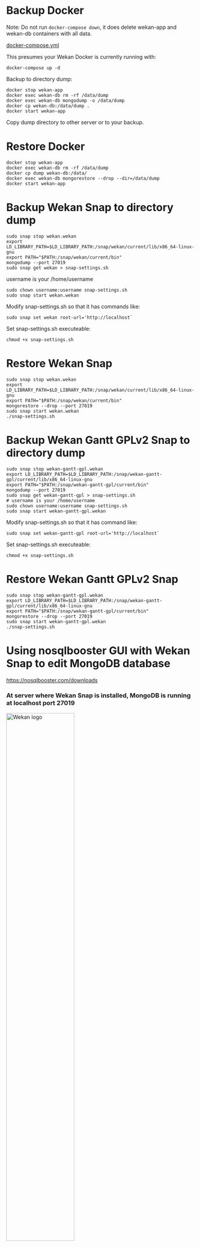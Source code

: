 # Backup Docker

Note: Do not run `docker-compose down`, it does delete wekan-app and wekan-db containers with all data.

[docker-compose.yml](https://raw.githubusercontent.com/wekan/wekan/master/docker-compose.yml)

This presumes your Wekan Docker is currently running with:
```
docker-compose up -d
```
Backup to directory dump:
```
docker stop wekan-app
docker exec wekan-db rm -rf /data/dump
docker exec wekan-db mongodump -o /data/dump
docker cp wekan-db:/data/dump .
docker start wekan-app
```
Copy dump directory to other server or to your backup.

# Restore Docker
```
docker stop wekan-app
docker exec wekan-db rm -rf /data/dump
docker cp dump wekan-db:/data/
docker exec wekan-db mongorestore --drop --dir=/data/dump
docker start wekan-app
```
# Backup Wekan Snap to directory dump
```
sudo snap stop wekan.wekan
export LD_LIBRARY_PATH=$LD_LIBRARY_PATH:/snap/wekan/current/lib/x86_64-linux-gnu
export PATH="$PATH:/snap/wekan/current/bin"
mongodump --port 27019
sudo snap get wekan > snap-settings.sh
```
username is your /home/username
```
sudo chown username:username snap-settings.sh
sudo snap start wekan.wekan
```
Modify snap-settings.sh so that it has commands like:
```
sudo snap set wekan root-url='http://localhost`
```
Set snap-settings.sh executeable:
```
chmod +x snap-settings.sh
```

# Restore Wekan Snap
```
sudo snap stop wekan.wekan
export LD_LIBRARY_PATH=$LD_LIBRARY_PATH:/snap/wekan/current/lib/x86_64-linux-gnu
export PATH="$PATH:/snap/wekan/current/bin"
mongorestore --drop --port 27019
sudo snap start wekan.wekan
./snap-settings.sh
```

# Backup Wekan Gantt GPLv2 Snap to directory dump
```
sudo snap stop wekan-gantt-gpl.wekan
export LD_LIBRARY_PATH=$LD_LIBRARY_PATH:/snap/wekan-gantt-gpl/current/lib/x86_64-linux-gnu
export PATH="$PATH:/snap/wekan-gantt-gpl/current/bin"
mongodump --port 27019
sudo snap get wekan-gantt-gpl > snap-settings.sh
# username is your /home/username
sudo chown username:username snap-settings.sh
sudo snap start wekan-gantt-gpl.wekan
```
Modify snap-settings.sh so that it has command like:
```
sudo snap set wekan-gantt-gpl root-url='http://localhost`
```
Set snap-settings.sh executeable:
```
chmod +x snap-settings.sh
```

# Restore Wekan Gantt GPLv2 Snap
```
sudo snap stop wekan-gantt-gpl.wekan
export LD_LIBRARY_PATH=$LD_LIBRARY_PATH:/snap/wekan-gantt-gpl/current/lib/x86_64-linux-gnu
export PATH="$PATH:/snap/wekan-gantt-gpl/current/bin"
mongorestore --drop --port 27019
sudo snap start wekan-gantt-gpl.wekan
./snap-settings.sh
```

# Using nosqlbooster GUI with Wekan Snap to edit MongoDB database

https://nosqlbooster.com/downloads

### At server where Wekan Snap is installed, MongoDB is running at localhost port 27019

<img src="https://wekan.github.io/nosqlbooster-basic-connection.png" width="60%" alt="Wekan logo" />

### You can tunnel via SSH to server, using password auth or private key auth dropdown selection

<img src="https://wekan.github.io/nosqlbooster-ssh-tunnel.png" width="60%" alt="Wekan logo" />

# Scheduled backups to local or remote server

For below scheduled backup scripts, no info from above of this wiki page is required. Backup scripts below have the required settings.

This does backup of [Wekan+RocketChat snap databases](https://github.com/wekan/wekan/wiki/OAuth2) and php website etc.

If you need to backup some remote server or cloud, you can use scp, or read [rclone docs](https://rclone.org/docs/) about how to configure saving to some other remote server or cloud.

The following .sh bash scripts are added as root user to your `/root/` directory.

Backups are created to subdirectories of `/root/backups/`.

Cron is used to schedule backups, for example once a day.

1. To add bash scripts, you change to root user with this command, and your sudo or root password.
```
sudo su
```
2. Use nano editor for editing cron. If you don't have it installed, type:
```
apt install nano
```
3. Then we set text editor to be nano. Otherwise it probably uses vi, that is harder to use.
```
export EDITOR=nano
```
4. Now we start editing cron scheduler. 
```
crontab -e
```
For more info how to make cron time, see https://crontab.guru

In this example, we set backups every day at 04:00, then it runs backup.sh script, and saves output of the backup commands to the bottom of textfile backup.log.txt
```
# m h  dom mon dow   command
0 4 * * * /root/backup.sh >> /root/backup.log.txt 2>&1
```
- For changing to `/root` directory, type: `cd /root`
- for editing backup.sh file, type: `nano backup.sh`
- For saving in nano, press Ctrl-o Enter
- For exiting nano, press Ctrl-x Enter
- Set every .sh file as executeable, for example: `chmod +x backup.sh`

This is content of `backup.sh` script. It runs all the other backup scripts.
If you do not need to backup rocketchat or website, or do not need to use rclone,
you don't need to add those command lines at all.
```
cd /root
./backup-wekan.sh
./backup-rocketchat.sh
./backup-website.sh
rclone move backups cloudname:backup.example.com
```
More about rclone:

/root/rclone-ls-all.sh , shows directory contests at cloud:
```
rclone lsd cloudname:
```
In this example, cron does run backup scripts as root.
This is if you edit cron with command `crontab -e` as root user,
so it edits the cron of root user.

If mongodump command works as normal user for you, you could instead
run backups as normal user, by exiting root user with `exit` and
then as normal user editing cron with `crontab -e`.
You can also list current cron with command `crontab -l`.

If you like to backup Wekan snap settings with this command, then it
only works with sudo at front, or as a root user without sudo at front.
```
sudo snap get wekan > snap-settings.txt
```

This below is backup script for backing up Wekan.

/root/backup-wekan.sh
```
#!/bin/bash

makeDump()
{

    # Backups will be created below this directory.
    backupdir="/root/backups/wekan"

    # Gets the version of the snap.
    version=$(snap list | grep wekan | awk -F ' ' '{print $3}')

    # Gets current time to variable "now"
    now=$(date +'%Y-%m-%d_%H.%M.%S')

    # Creates new backup directory like BACKUPDIR/BACKUPVERSIO-TIMENOW
    mkdir -p $backupdir/$version-$now

    # Targets the dump file.
    #dump=$"/snap/wekan/$version/bin/mongodump"

    # Changes to backup directory
    cd $backupdir/$version-$now

    # Backup Caddy settings
    snap get wekan > snap-settings.txt

    # Show text that database backup is in progress
    printf "\nThe database backup is in progress.\n\n"

    # Backup to current directory, creates subdirectory called "dump"
    # with database dump files
    mongodump --port 27019

    # Change diretory (=cd) to parent directory
    cd ..

    # Show text "Makes the tar.gz archive file"
    printf "\nMakes the tar.gz archive file.\n"

    # Creates tar.gz archive file. This works similarly like creating .zip file.
    tar -zcvf $version-$now.tar.gz $version-$now

    # Delete temporary files that have already been
    # compressed to above tar.gz file
    rm -rf $version-$now

    # Shows text "Backup done."
    printf "\nBackup done.\n"

    # Show where backup archive file is.
    echo "Backup is archived to .tar.gz file at $backupdir/${version}-${now}.tar.gz"
}

# Checks is the user is sudo/root
if [ "$UID" -ne "0" ]
then
    echo "This program must be launched with sudo/root."
    exit 1
fi

# Starts
makeDump
```
/root/backup-rocketchat.sh
```
#!/bin/bash

makeDump()
{

    backupdir="/root/backups/rocketchat"

    # Gets the version of the snap.
    version=$(snap list | grep wekan | awk -F ' ' '{print $3}')

    # Prepares.
    now=$(date +'%Y-%m-%d_%H.%M.%S')
    mkdir -p $backupdir/$version-$now

    # Targets the dump file.
    dump=$"/snap/wekan/$version/bin/mongodump"

    # Makes the backup.
    cd $backupdir/$version-$now
    printf "\nThe database backup is in progress.\n\n"
    $dump --port 27017

    # Makes the tar.gz file.
    cd ..
    printf "\nMakes the tar.gz file.\n"
    tar -zcvf $version-$now.tar.gz $version-$now

    # Cleanups
    rm -rf $version-$now

    # End.
    printf "\nBackup done.\n"
    echo "Backup is archived to .tar.gz file at $backupdir/${version}-${now}.tar.gz"
}

# Checks is the user is sudo/root
if [ "$UID" -ne "0" ]
then
    echo "This program must be launched with sudo/root."
    exit 1
fi

# Starts
makeDump
```
/root/backup-website.sh
```
#!/bin/bash

makeDump()
{

    backupdir="/root/backups/example.com"

    # Gets the version of the snap.
    version=$(snap list | grep wekan | awk -F ' ' '{print $3}')

    # Prepares.
    now=$(date +'%Y-%m-%d_%H.%M.%S')
    mkdir -p $backupdir/$version-$now

    # Makes the backup.
    cd $backupdir/$version-$now
    printf "\nThe file backup is in progress.\n\n"

    # Makes the tar.gz file.
    cd ..
    printf "\nMakes the tar.gz file.\n"
    cp -pR /var/snap/wekan/common/example.com $version-$now
    tar -zcvf $version-$now.tar.gz $version-$now

    # Cleanups
    rm -rf $version-$now

    # End.
    printf "\nBackup done.\n"
    echo "Backup is archived to .tar.gz file at $backupdir/${version}-${now}.tar.gz"
}

# Checks is the user is sudo/root
if [ "$UID" -ne "0" ]
then
    echo "This program must be launched with sudo/root."
    exit 1
fi

# Starts
makeDump
```
/var/snap/wekan/common/Caddyfile
```
chat.example.com {
	proxy / localhost:3000 {
	  websocket
	  transparent
	}
}

https://boards.example.com {
	proxy / localhost:3001 {
	  websocket
	  transparent
	}
}

example.com {
	root /var/snap/wekan/common/example.com
	fastcgi / /var/run/php/php7.0-fpm.sock php
}

matomo.example.com {
        root /var/snap/wekan/common/matomo.example.com
        fastcgi / /var/run/php/php7.0-fpm.sock php
}

# Example CloudFlare free wildcard SSL Origin Certificate, there is example.com.pem at certificates directory with private key at to and cert at bottom.
http://example.com https://example.com {
        tls {
            load /var/snap/wekan/common/certificates
            alpn http/1.1
        }
        root /var/snap/wekan/common/example.com
        browse
}

static.example.com {
	root /var/snap/wekan/common/static.example.com
}
```

## Related talk about MongoDB backup

Related talk, search for "mongodb" this page:
https://fosdem.org/2020/schedule/events/

There is this:

Percona Backup for MongoDB: Status and Plans

Open Source solution for consistent backups of multi-shard MongoDB

- [Slides](https://fosdem.org/2020/schedule/event/perconamongodb/attachments/slides/3768/export/events/attachments/perconamongodb/slides/3768/Percona_Backup_for_MongoDB.pdf)
- [Video webm](https://video.fosdem.org/2020/UD2.119/perconamongodb.webm)
- [Same Video mp4](https://video.fosdem.org/2020/UD2.119/perconamongodb.mp4)

## Related Sandstorm issue

[Creating a backup while the grain is running could cause corruption](https://github.com/sandstorm-io/sandstorm/issues/3186).

## Combining old and new Wekan version data

Note: Do mongodump/mongorestore only when Wekan is stopped: wekan.wekan (Snap) or wekan-app (Docker).

1. From new Wekan export all boards to Wekan JSON.
2. Backup new Wekan with mongodump.
3. Backup old Wekan with mongodump.
4. Restore old Wekan data to new Wekan with mongorestore.
5. Restore new Wekan JSON exported boards by importing them.

## Rescuing board that does not load

Wekan web UI Import/Export JSON does not have all content currently. To upgrade from old Wekan version, use mongodump/mongorestore to newest Wekan, like described below.

To import big JSON file, on Linux you can use xclip to copy textfile to clipboard:
```
sudo apt-get install xclip
cat board.json | xclip -se c
```
Then paste to webbrowser Wekan Add Board / Import / From previous export.

You can [save all MongoDB database content as JSON files](https://github.com/wekan/wekan/wiki/Export-from-Wekan-Sandstorm-grain-.zip-file). Files are base64 encoded in JSON files.

Export board to Wekan JSON, and import as Wekan JSON can make some part of board to load, but you should check is some data missing.

With Wekan Snap, you can use [nosqlbooster GUI](https://nosqlbooster.com/downloads) to login through SSH to Wekan server localhost port 27019 and browse data.

You could use [daff](https://github.com/paulfitz/daff) to compare tables.

## Using Snap Mongo commands on your bash CLI

Add to your `~/.bashrc`
```
export LD_LIBRARY_PATH=$LD_LIBRARY_PATH:/snap/wekan/current/lib/x86_64-linux-gnu
export PATH="$PATH:/snap/wekan/current/bin"
```
Then you can backup:
```
mongodump --port 27019
```
And restore:
```
mongorestore --drop --port 27019
```

## MongoDB shell on Wekan Snap

mongoshell.sh
```bash
#/bin/bash
export LC_ALL=C
export LD_LIBRARY_PATH=$LD_LIBRARY_PATH:/snap/wekan/current/lib/x86_64-linux-gnu
version=$(snap list | grep wekan | awk -F ' ' '{print $3}')
mongo=$"/snap/wekan/$version/bin/mongo"
$mongo --port 27019
```

***

# Snap backup-restore v2

Originally from https://github.com/wekan/wekan-snap/issues/62#issuecomment-470622601

## Backup

wekan-backup.sh
```
#!/bin/bash
export LC_ALL=C
export LD_LIBRARY_PATH=$LD_LIBRARY_PATH:/snap/wekan/current/lib/x86_64-linux-gnu

version=$(snap list | grep wekan | awk -F ' ' '{print $3}')
now=$(date +"%Y%m%d-%H%M%S")
parent_dir="/data/backups/wekan"
backup_dir="${parent_dir}/${now}"
log_file="${parent_dir}/backup-progress.log.${now}"

error () {
  printf "%s: %s\n" "$(basename "${BASH_SOURCE}")" "${1}" >&2
  exit 1
}

trap 'error "An unexpected error occurred."' ERR

take_backup () {
  mkdir -p "${backup_dir}"

  cd "${backup_dir}"

  /snap/wekan/$version/bin/mongodump --quiet --port 27019

  cd ..

  tar -zcf "${now}.tar.gz" "${now}"

  rm -rf "${now}"
}

printf "\n======================================================================="
printf "\nWekan Backup"
printf "\n======================================================================="
printf "\nBackup in progress..."

take_backup 2> "${log_file}"

if [[ -s "${log_file}" ]]
then
  printf "\nBackup failure! Check ${log_file} for more information."
  printf "\n=======================================================================\n\n"
else
  rm "${log_file}"
  printf "...SUCCESS!\n"
  printf "Backup created at ${backup_dir}.tar.gz"
  printf "\n=======================================================================\n\n"
fi
```
wekan-restore.sh
```
#!/bin/bash
export LC_ALL=C
export LD_LIBRARY_PATH=$LD_LIBRARY_PATH:/snap/wekan/current/lib/x86_64-linux-gnu

makesRestore()
{
    file=$1

    ext=$"$(basename $file)"
    parentDir=$"${file:0:${#file}-${#ext}}"
    cd "${parentDir}"

    printf "\nMakes the untar of the archive.\n"

    tar -zxvf "${file}"
    file="${file:0:${#file}-7}"

    version=$(snap list | grep wekan | awk -F ' ' '{print $3}')

    restore=$"/snap/wekan/${version}/bin/mongorestore"

    printf "\nThe database restore is in progress.\n\n"

    ## Only if you get errors about existing indexes, use this below instead:
    ## $restore --quiet --drop --noIndexRestore -d wekan --port 27019 "${file}/dump/wekan"

    $restore --quiet --drop -d wekan --port 27019 "${file}/dump/wekan"

    rm -rf "${file}"

    printf "\nRestore done.\n"
}

makesRestore $1
```

***

# Snap backup-restore v1

## Backup script for MongoDB Data, if running Snap MongoDB at port 27019

```sh
#!/bin/bash

makeDump()
{
    # Gets the version of the snap.
    version=$(snap list | grep wekan | awk -F ' ' '{print $3}')

    # Prepares.
    now=$(date +'%Y-%m-%d_%H.%M.%S')
    mkdir -p /var/backups/wekan/$version-$now

    # Targets the dump file.
    dump=$"/snap/wekan/$version/bin/mongodump"

    # Makes the backup.
    cd /var/backups/wekan/$version-$now
    printf "\nThe database backup is in progress.\n\n"
    $dump --port 27019

    # Makes the tar.gz file.
    cd ..
    printf "\nMakes the tar.gz file.\n"
    tar -zcvf $version-$now.tar.gz $version-$now

    # Cleanups
    rm -rf $version-$now

    # End.
    printf "\nBackup done.\n"
    echo "Backup is archived to .tar.gz file at /var/backups/wekan/${version}-${now}.tar.gz"
}

# Checks is the user is sudo/root
if [ "$UID" -ne "0" ]
then
    echo "This program must be launched with sudo/root."
    exit 1
fi


# Starts
makeDump

```

## Restore script for MongoDB Data, if running Snap MongoDB at port 27019 with a tar.gz archive.

```sh
#!/bin/bash

makesRestore()
{
    # Prepares the folder used for the backup.
    file=$1
    if [[ "$file" != *tar.gz* ]]
    then
        echo "The backup archive must be a tar.gz."
        exit -1
    fi

    # Goes into the parent directory.
    ext=$"$(basename $file)"
    parentDir=$"${file:0:${#file}-${#ext}}"
    cd $parentDir

    # Untar the archive.
    printf "\nMakes the untar of the archive.\n"
    tar -zxvf $file
    file="${file:0:${#file}-7}"
    
    # Gets the version of the snap.
    version=$(snap list | grep wekan | awk -F ' ' '{print $3}')

    # Targets the dump file.
    restore=$"/snap/wekan/$version/bin/mongorestore"

    # Restores.
    printf "\nThe database restore is in progress.\n\n"
    ## Only if you get errors about existing indexes, use this below instead:
    ## $restore --drop --noIndexRestore wekan --port 27019 $file/dump/wekan
    $restore --drop wekan --port 27019 $file/dump/wekan
    printf "\nRestore done.\n"

    # Cleanups
    rm -rf $file
}

# Checks is the user is sudo/root.
if [ "$UID" -ne "0" ]
then
    echo "This program must be launched with sudo/root."
    exit 1
fi


# Start.
makesRestore $1

```

## Docker Backup and Restore

[Docker Backup and Restore](https://github.com/wekan/wekan/wiki/Export-Docker-Mongo-Data)

[Wekan Docker Upgrade](https://github.com/wekan/wekan-mongodb#backup-before-upgrading)

## Snap Backup

[Snap Backup and Restore](https://github.com/wekan/wekan-snap/wiki/Backup-and-restore)

[Wekan Snap upgrade](https://github.com/wekan/wekan-snap/wiki/Install#5-install-all-snap-updates-automatically-between-0200am-and-0400am)

## Sandstorm Backup

Download Wekan grain with arrow down download button to .zip file. You can restore it later.

[Export data from Wekan Sandstorm grain .zip file](https://github.com/wekan/wekan/wiki/Export-from-Wekan-Sandstorm-grain-.zip-file)

## <a name="cloudron">Cloudron

If those [Backup](https://github.com/wekan/wekan/wiki/Backup) ways are not easily found at [Cloudron](https://github.com/wekan/wekan/wiki/Cloudron), one way is to install [Redash](https://redash.io/) and then backup this way:

Redash works with this kind of queries:
```
{
	"collection": "accountSettings",
	"query": {
		"type": 1
	},
	"fields": {
		"_id": 1,
		"booleanValue": 1,
		"createdAt": 1,
		"modifiedAt": 1,		
	}
}
```
So:

1) Create this kind of query:
```
{
	"collection": "boards"
}
```

Later when you modify query, you can remove text like boards with double-click-with-mouse and delete-key-at-keyboard (or select characters with mouse and delete-key-at-keyboard), and then click collection/table >> button to insert name of next collection/table.

2) Click Save

3) Click Execute. This will cache query for use with REST API.

4) Click at right top [...] => Show API key

It looks like this:

https://redash.example.com/api/queries/1/results.json?api_key=...

5) Only when saving first collection/table, Save API key to text file script like this `dl.sh` 
```
#!/bin/bash

# Example: ./dl.sh boards

export APIKEY=https://redash.example.com/api/queries/1/results.json?api_key=...

curl -o $1.json $APIKEY
```

6) Run save script like:
```
./dl.sh boards
```
Note: 1) Save 2) Execute => webbrowser can give this kind of timeout,
but downloading with API script still works:

> wekan
> Error running query: failed communicating with server. Please check your Internet connection and try again.

7) Repeat steps 1-4 and 6 for every collection/table like boards,cards, etc

8) Remove from downloaded .json files extra query related data, so that it is similar like [any other Wekan database backup JSON files](https://github.com/wekan/wekan/wiki/Export-from-Wekan-Sandstorm-grain-.zip-file)

9) Insert data to some other Wekan install with nosqlbooster like mentioned at page [Backup](https://github.com/wekan/wekan/wiki/Backup)


